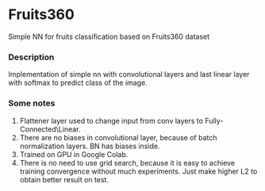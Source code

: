 # Fruits360
Simple NN for fruits classification based on Fruits360 dataset


### Description
 Implementation of simple nn with convolutional layers and last linear layer with softmax to predict class of the image.

### Some notes
1) Flattener layer used to change input from conv layers to Fully-Connected\Linear.
2) There are no biases in convolutional layer, because of batch normalization layers. BN has biases inside.
3) Trained on GPU in Google Colab.
4) There is no need to use grid search, because it is easy to achieve training convergence without much experiments. Just make higher L2 to obtain better result on test.
